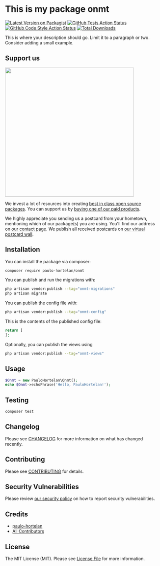 # This is my package onmt

[![Latest Version on Packagist](https://img.shields.io/packagist/v/paulo-hortelan/onmt.svg?style=flat-square)](https://packagist.org/packages/paulo-hortelan/onmt)
[![GitHub Tests Action Status](https://img.shields.io/github/actions/workflow/status/paulo-hortelan/onmt/run-tests.yml?branch=main&label=tests&style=flat-square)](https://github.com/paulo-hortelan/onmt/actions?query=workflow%3Arun-tests+branch%3Amain)
[![GitHub Code Style Action Status](https://img.shields.io/github/actions/workflow/status/paulo-hortelan/onmt/fix-php-code-style-issues.yml?branch=main&label=code%20style&style=flat-square)](https://github.com/paulo-hortelan/onmt/actions?query=workflow%3A"Fix+PHP+code+style+issues"+branch%3Amain)
[![Total Downloads](https://img.shields.io/packagist/dt/paulo-hortelan/onmt.svg?style=flat-square)](https://packagist.org/packages/paulo-hortelan/onmt)

This is where your description should go. Limit it to a paragraph or two. Consider adding a small example.

## Support us

[<img src="https://github-ads.s3.eu-central-1.amazonaws.com/onmt.jpg?t=1" width="419px" />](https://spatie.be/github-ad-click/onmt)

We invest a lot of resources into creating [best in class open source packages](https://spatie.be/open-source). You can support us by [buying one of our paid products](https://spatie.be/open-source/support-us).

We highly appreciate you sending us a postcard from your hometown, mentioning which of our package(s) you are using. You'll find our address on [our contact page](https://spatie.be/about-us). We publish all received postcards on [our virtual postcard wall](https://spatie.be/open-source/postcards).

## Installation

You can install the package via composer:

```bash
composer require paulo-hortelan/onmt
```

You can publish and run the migrations with:

```bash
php artisan vendor:publish --tag="onmt-migrations"
php artisan migrate
```

You can publish the config file with:

```bash
php artisan vendor:publish --tag="onmt-config"
```

This is the contents of the published config file:

```php
return [
];
```

Optionally, you can publish the views using

```bash
php artisan vendor:publish --tag="onmt-views"
```

## Usage

```php
$Onmt = new PauloHortelan\Onmt();
echo $Onmt->echoPhrase('Hello, PauloHortelan!');
```

## Testing

```bash
composer test
```

## Changelog

Please see [CHANGELOG](CHANGELOG.md) for more information on what has changed recently.

## Contributing

Please see [CONTRIBUTING](CONTRIBUTING.md) for details.

## Security Vulnerabilities

Please review [our security policy](../../security/policy) on how to report security vulnerabilities.

## Credits

- [paulo-hortelan](https://github.com/paulo-hortelan)
- [All Contributors](../../contributors)

## License

The MIT License (MIT). Please see [License File](LICENSE.md) for more information.
